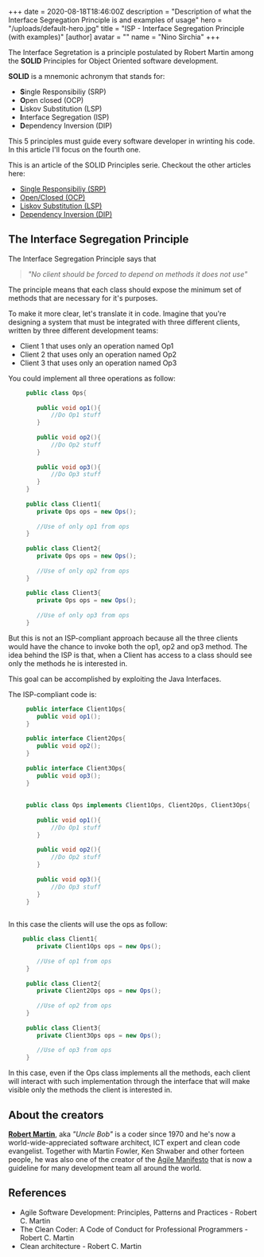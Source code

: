 +++
date = 2020-08-18T18:46:00Z
description = "Description of what the Interface Segregation Principle is and examples of usage"
hero = "/uploads/default-hero.jpg"
title = "ISP - Interface Segregation Principle (with examples)"
[author]
avatar = ""
name = "Nino Sirchia"
+++

The Interface Segretation is a principle postulated by Robert Martin among the **SOLID** Principles 
for Object Oriented software development.

**SOLID** is a mnemonic achronym that stands for:

- **S**ingle Responsibiliy (SRP)
- **O**pen closed (OCP)
- **L**iskov Substitution (LSP)
- **I**nterface Segregation (ISP)
- **D**ependency Inversion (DIP)

This 5 principles must guide every software developer in wrinting his code. In this article I'll focus on the fourth one.

This is an article of the SOLID Principles serie. Checkout the other articles here:

- [Single Responsibiliy (SRP)](/programming/solid/2020/08/12/solid-srp.html)
- [Open/Closed (OCP)](/programming/solid/2020/08/13/solid-ocp.html)
- [Liskov Substitution (LSP)](//programming/solid/2020/08/14/solid-lsp.html)
- [Dependency Inversion (DIP)](/posts/solid-principles/dip-depencency-inversion-principle-with-examples)

## The Interface Segregation Principle

The Interface Segregation Principle says that

> _"No client should be forced to depend on methods it does not use"_

The principle means that each class should expose the minimum set of methods that are necessary for it's purposes.

To make it more clear, let's translate it in code.
Imagine that you're designing a system that must be integrated with three different clients, written by three different development teams:

- Client 1 that uses only an operation named Op1
- Client 2 that uses only an operation named Op2
- Client 3 that uses only an operation named Op3

You could implement all three operations as follow:

```java
     public class Ops{
	 
		public void op1(){
			//Do Op1 stuff
		}
		
		public void op2(){
			//Do Op2 stuff
		}
		
		public void op3(){
			//Do Op3 stuff
		}
	 }
	 
	 public class Client1{
		private Ops ops = new Ops();
		
		//Use of only op1 from ops
	 }
	 
	 public class Client2{
		private Ops ops = new Ops();
		
		//Use of only op2 from ops
	 }
	 
	 public class Client3{
		private Ops ops = new Ops();
		
		//Use of only op3 from ops
	 }

```

But this is not an ISP-compliant approach because all the three clients would have the chance to invoke both the op1, op2 and op3 method.
The idea behind the ISP is that, when a Client has access to a class should see only the methods he is interested in.

This goal can be accomplished by exploiting the Java Interfaces.

The ISP-compliant code is:

```java
     public interface Client1Ops{
		public void op1();
	 }
	 
	 public interface Client2Ops{
		public void op2();
	 }
	 
	 public interface Client3Ops{
		public void op3();
	 }
	 
	 
	 public class Ops implements Client1Ops, Client2Ops, Client3Ops{
	 
		public void op1(){
			//Do Op1 stuff
		}
		
		public void op2(){
			//Do Op2 stuff
		}
		
		public void op3(){
			//Do Op3 stuff
		}
	 }
	 
```

In this case the clients will use the ops as follow:

```java
	public class Client1{
		private Client1Ops ops = new Ops();
		
		//Use of op1 from ops
	 }
	 
	 public class Client2{
		private Client2Ops ops = new Ops();
		
		//Use of op2 from ops
	 }
	 
	 public class Client3{
		private Client3Ops ops = new Ops();
		
		//Use of op3 from ops
	 }
```

In this case, even if the Ops class implements all the methods, each client will interact with such implementation through the interface
that will make visible only the methods the client is interested in.

## About the creators

[**Robert Martin**](https://en.wikipedia.org/wiki/Robert_C._Martin), aka _"Uncle Bob"_ is a coder since 1970 and he's now a world-wide-appreciated software architect, ICT expert and clean code evangelist.
Together with Martin Fowler, Ken Shwaber and other forteen people, he was also one of the creator of the [Agile Manifesto](https://agilemanifesto.org/) that is now a guideline for many development team all around the world.


## References

- Agile Software Development: Principles, Patterns and Practices - Robert C. Martin
- The Clean Coder: A Code of Conduct for Professional Programmers - Robert C. Martin
- Clean architecture - Robert C. Martin

